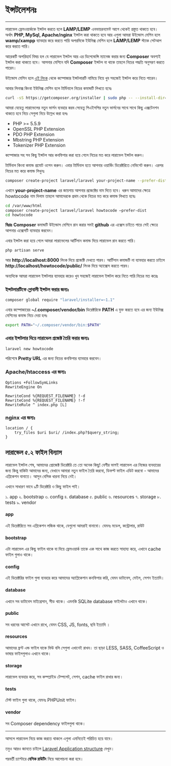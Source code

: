 # ইন্সটলেশনঃ
***
লারাভেল ফ্রেমওয়ার্ককে ইন্সটল করতে হলে **LAMP/LEMP** এনভায়রনমেন্ট আগে থেকেই প্রস্তুত থাকতে হবে।
অর্থাৎ **PHP, MySql, Apache/nginx** ইন্সটল করা থাকতে হবে আর এগুলা আমরা উইন্ডোস মেশিন হলে **wamp/xampp** ব্যাবহার করে করতে পারি অপরদিকে ইউনিক্স মেশিন হলে **LAMP/LEMP** স্ট্যাক সেটআপ করে করতে পারি।

আরেকটি অপরিহার্য বিষয় হল যে লারাভেল ইন্সটল আর এর ডিপেন্ডেন্সি ম্যানেজ করার জন্য **Composer** অবশ্যই ইন্সটল করা থাকতে হবে।
আপনার মেশিনে যদি **Composer** ইন্সটল না থাকে তাহলে নিচের পদ্ধতি অনুসরণ করতে পারেন।

উইন্ডোস মেশিন হলে [এই লিংক](https://getcomposer.org/Composer-Setup.exe) থেকে কম্পোজার ইন্সটলারটি নামিয়ে নিয়ে খুব সহজেই ইন্সটল করে নিতে পারেন।

আবার লিনাক্স কিংবা ইউনিক্স মেশিন হলে টার্মিনালে নিচের কমান্ডটি লিখতে হবেঃ  

```bash
curl -sS https://getcomposer.org/installer | sudo php -- --install-dir=/usr/local/bin --filename=composer
```

আমরা যেহেতু লারাভেলের নতুন ভার্সন ব্যবহার করব সেহেতু পিএইসপির নতুন ভার্সনের সাথে সাথে কিছু এক্সটেনশন থাকতে হবে নিচে সেগুলা নিচে উল্লেখ করা হলঃ

* PHP >= 5.5.9
* OpenSSL PHP Extension
* PDO PHP Extension
* Mbstring PHP Extension
* Tokenizer PHP Extension

কম্পোজার সহ সব কিছু ইন্সটল আর কনফিগার করা হয়ে গেলে নিচের মত করে লারাভেল ইন্সটল করুন।

টার্মিনাল কিংবা কমান্ড প্রমোট ওপেন করুন। এবার টার্মিনাল হতে আপনার ওয়ার্কিং ডিরেক্টরিতে নেভিগেট করুন। এরপর নিচের মত করে কমান্ড লিখুনঃ

```bash
composer create-project laravel/laravel your-project-name --prefer-dist
```

এখানে **your-project-name** এর জায়গায় আপনার প্রজেক্টের নাম দিতে হবে।
ধরুন আমাদের ক্ষেত্রে howtocode নাম দিলাম তাহলে আমাদেরকে প্রথম থেকে নিচের মত করে কমান্ড লিখতে হবেঃ

```bash
cd /var/www/html
composer create-project laravel/laravel howtocode –prefer-dist
cd howtocode
```

**বিঃদ্রঃ** **Composer** কমান্ডটি উইন্ডোস মেশিনে রান করার সমই **github** এর এক্সেস চাইতে পারে সেই ক্ষেত্রে আপনার এক্সেসটি ব্যাবহার করবেন।

এবার ইন্সটল করা হয়ে গেলে আমরা লারাভেলের আর্টিসান কমান্ড দিয়ে লারাভেল রান করতে পারি।
```bash
php artisan serve
```
আর **http://localhost:8000** লিংক দিয়ে প্রজেক্টি দেখতে পারব।
আর্টিসান কমান্ডটি না ব্যাবহার করতে চাইলে **http://localhost/howtocode/public/** লিংক দিয়ে অ্যাক্সেস করতে পারব।

অন্যদিকে আমরা লারাভেল ইন্সটলার ব্যাবহার করেও খুব সহজেই লারাভেল ইন্সটল করে নিতে পারি নিচের মত করেঃ

### ইন্সটলারটিকে গ্লোবালী ইন্সটল করার জন্যঃ

```bash
composer global require "laravel/installer=~1.1"
```

এবার কম্পোজারের **~/.composer/vendor/bin** ডিরেক্টরিকে **PATH** এ যুক্ত করতে হবে এর জন্য ইউনিক্স মেশিনের কমান্ড নিচে দেয়া হলঃ

```bash
export PATH="~/.composer/vendor/bin:$PATH"
```

### এবার ইন্সটলার দিয়ে লারাভেল প্রজেক্ট তৈরি করার জন্যঃ

```bash
laravel new howtocode
```

পরিশেষে **Pretty URL** এর জন্য নিচের কনফিগার ব্যাবহার করবেন।

### Apache/htaccess এর জন্যঃ

```apacheconf
Options +FollowSymLinks
RewriteEngine On

RewriteCond %{REQUEST_FILENAME} !-d
RewriteCond %{REQUEST_FILENAME} !-f
RewriteRule ^ index.php [L]
```

### nginx এর জন্যঃ

```apacheconf
location / {
    try_files $uri $uri/ /index.php?$query_string;
}
```

## লারাভেল ৫.২ ফাইল বিন্যাস
লারাভেল ইন্সটল শেষ, আমাদের প্রোজেক্ট ডিরেক্টরি তে তো অনেক কিছু! বেশীর ভাগই লারাভেল এর নিজের ব্যবহারের জন্য কিন্তু বাকিটা আমাদের জন্য, যেখানে আমারা নতুন ফাইল তৈরি করবো, ডিফল্ট ফাইল এডিট করবো - আমাদের এপ্লিকেশন বানাতে।
আসুন বেসিক ধারনা নিয়ে নেই।

এখানে সাধারণ ভাবে ৯টি ডিরেক্টরি ও কিছু ফাইল পাই।

১. app
২. bootstrap
৩. config
৪. database
৫. public
৬. resources
৭. storage
৮. tests
৯. vendor

#### app
এই ডিরেক্টরিতে সব এপ্লিকেশন লজিক থাকে, যেগুলো আমরাই বানাবো। যেমনঃ মডেল, কন্ট্রোলার, রাউট

#### bootstrap
এটা লারাভেল এর কিছু ফাইল থাকে যা দিয়ে ফ্রেমওয়ার্ক তাকে এক সাথে কাজ করতে সাহায্য করে, এখানে cache ফাইল গুলাও থাকে।

#### config
এই ডিরেক্টরির ফাইল গুলা ব্যবহার করে আমাদের অ্যাপ্লিকেশান কনফিগার করি, যেমন ডাটাবেস, মেইল, সেশন ইত্যাদি।

#### database
এখানে সব ডাটাবেস মাইগ্রেসান, সীড থাকে। এমনকি SQLite database ফাইলটাও এখানে থাকে।

#### public
সব ধরনের আসেট এখানে রাখে, যেমন CSS, JS, fonts, ছবি ইত্যাদি ।

#### resources
আমাদের ফ্রন্ট এন্ড ফাইল যাকে ভিউ বলি সেগুলা এখানেই রাখব। তা ছাড়া LESS, SASS, CoffeeScript ও ভাষার ফাইলগুলাও এখানে থাকে।

#### storage
লারাভেল ব্যবহার করে, সব কম্পপ্লাইড টেম্পলেট, সেশন, cache ফাইল রাখার জন্য।

#### tests
টেস্ট ফাইল গুলা থাকে, যেমনঃ PHPUnit ফাইল।

#### vendor
সব Composer dependency ফাইলগুলা থাকে।
****
আসলে লারাভেল নিয়ে কাজ করতে থাকলে এগুলা এমনিতেই পরিচিত হয়ে যাবে।

তবুও আরও জানতে চাইলে [Laravel Application structure](https://laravel.com/docs/master/structure) দেখুন।




পরবর্তী চ্যাপ্টারে **বেসিক রাউটিং** নিয়ে আলোচনা করা হবে।
